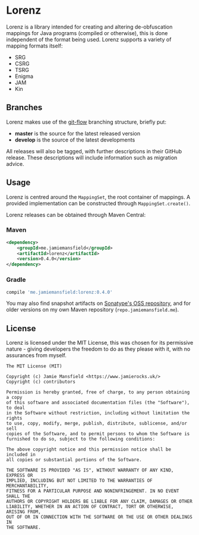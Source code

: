 Lorenz
======

Lorenz is a library intended for creating and altering de-obfuscation mappings for Java
programs (compiled or otherwise), this is done independent of the format being used. Lorenz
supports a variety of mapping formats itself:

- SRG
- CSRG
- TSRG
- Enigma
- JAM
- Kin

## Branches

Lorenz makes use of the [git-flow] branching structure, briefly put:

- **master** is the source for the latest released version
- **develop** is the source of the latest developments

All releases will also be tagged, with further descriptions in their GitHub release.
These descriptions will include information such as migration advice.

## Usage

Lorenz is centred around the `MappingSet`, the root container of mappings. A provided
implementation can be constructed through `MappingSet.create()`.

Lorenz releases can be obtained through Maven Central:

### Maven

```xml
<dependency>
    <groupId>me.jamiemansfield</groupId>
    <artifactId>lorenz</artifactId>
    <version>0.4.0</version>
</dependency>
```

### Gradle

```groovy
compile 'me.jamiemansfield:lorenz:0.4.0'
```

You may also find snapshot artifacts on [Sonatype's OSS repository], and for older
versions on my own Maven repository (`repo.jamiemansfield.me`).

## License

Lorenz is licensed under the MIT License, this was chosen for its permissive nature -
giving developers the freedom to do as they please with it, with no assurances from myself.

```
The MIT License (MIT)

Copyright (c) Jamie Mansfield <https://www.jamierocks.uk/>
Copyright (c) contributors

Permission is hereby granted, free of charge, to any person obtaining a copy
of this software and associated documentation files (the "Software"), to deal
in the Software without restriction, including without limitation the rights
to use, copy, modify, merge, publish, distribute, sublicense, and/or sell
copies of the Software, and to permit persons to whom the Software is
furnished to do so, subject to the following conditions:

The above copyright notice and this permission notice shall be included in
all copies or substantial portions of the Software.

THE SOFTWARE IS PROVIDED "AS IS", WITHOUT WARRANTY OF ANY KIND, EXPRESS OR
IMPLIED, INCLUDING BUT NOT LIMITED TO THE WARRANTIES OF MERCHANTABILITY,
FITNESS FOR A PARTICULAR PURPOSE AND NONINFRINGEMENT. IN NO EVENT SHALL THE
AUTHORS OR COPYRIGHT HOLDERS BE LIABLE FOR ANY CLAIM, DAMAGES OR OTHER
LIABILITY, WHETHER IN AN ACTION OF CONTRACT, TORT OR OTHERWISE, ARISING FROM,
OUT OF OR IN CONNECTION WITH THE SOFTWARE OR THE USE OR OTHER DEALINGS IN
THE SOFTWARE.
```

[git-flow]: https://nvie.com/posts/a-successful-git-branching-model/
[Sonatype's OSS repository]: https://oss.sonatype.org/content/repositories/snapshots/
